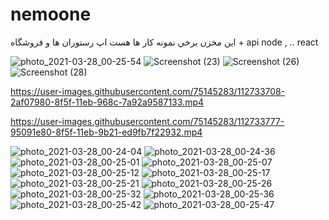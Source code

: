 # nemoone
اين مخزن برخي نمونه كار ها هست
اپ رستوران ها و فروشگاه  + api node , .. react

![photo_2021-03-28_00-25-54](https://user-images.githubusercontent.com/75145283/112733680-fda3cb80-8f5e-11eb-815c-2b9fea33d3d2.jpg)
![Screenshot (23)](https://user-images.githubusercontent.com/75145283/112733681-00062580-8f5f-11eb-8abf-2444a7957f07.png)
![Screenshot (26)](https://user-images.githubusercontent.com/75145283/112733687-0eecd800-8f5f-11eb-821d-f483bbd3cb90.png)
![Screenshot (28)](https://user-images.githubusercontent.com/75145283/112733697-1a400380-8f5f-11eb-9a6e-2e558d6911bf.png)

https://user-images.githubusercontent.com/75145283/112733708-2af07980-8f5f-11eb-968c-7a92a9587133.mp4


https://user-images.githubusercontent.com/75145283/112733777-95091e80-8f5f-11eb-9b21-ed9fb7f22932.mp4

![photo_2021-03-28_00-24-04](https://user-images.githubusercontent.com/75145283/112733795-b833ce00-8f5f-11eb-895c-a366151030b0.jpg)
![photo_2021-03-28_00-24-36](https://user-images.githubusercontent.com/75145283/112733799-b964fb00-8f5f-11eb-8a57-8b6ca2a62da2.jpg)
![photo_2021-03-28_00-25-01](https://user-images.githubusercontent.com/75145283/112733801-bb2ebe80-8f5f-11eb-901f-3f58fcd6b85b.jpg)
![photo_2021-03-28_00-25-07](https://user-images.githubusercontent.com/75145283/112733804-bc5feb80-8f5f-11eb-9dc7-53236ff1385c.jpg)
![photo_2021-03-28_00-25-12](https://user-images.githubusercontent.com/75145283/112733806-bd911880-8f5f-11eb-968c-1c2053b539f5.jpg)
![photo_2021-03-28_00-25-17](https://user-images.githubusercontent.com/75145283/112733808-bec24580-8f5f-11eb-8adb-036ad2e9143d.jpg)
![photo_2021-03-28_00-25-21](https://user-images.githubusercontent.com/75145283/112733809-bff37280-8f5f-11eb-9a0a-5911f2a605d8.jpg)
![photo_2021-03-28_00-25-26](https://user-images.githubusercontent.com/75145283/112733813-c1249f80-8f5f-11eb-85cd-97e0b61ee93d.jpg)
![photo_2021-03-28_00-25-32](https://user-images.githubusercontent.com/75145283/112733815-c1bd3600-8f5f-11eb-8ddc-f7aff9dc3a1f.jpg)
![photo_2021-03-28_00-25-36](https://user-images.githubusercontent.com/75145283/112733816-c2ee6300-8f5f-11eb-80c5-4c20ebf90961.jpg)
![photo_2021-03-28_00-25-42](https://user-images.githubusercontent.com/75145283/112733818-c4b82680-8f5f-11eb-8098-2b9612023a4c.jpg)
![photo_2021-03-28_00-25-47](https://user-images.githubusercontent.com/75145283/112733821-c5e95380-8f5f-11eb-832b-200262bd7da8.jpg)
